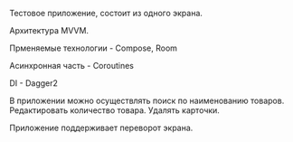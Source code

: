 Тестовое приложение, состоит из одного экрана.

Архитектура MVVM.

Прменяемые технологии - Compose, Room

Асинхронная часть - Coroutines

DI - Dagger2

В приложении можно осуществлять поиск по наименованию товаров. Редактировать количество товара. Удалять карточки.

Приложение поддерживает переворот экрана.
